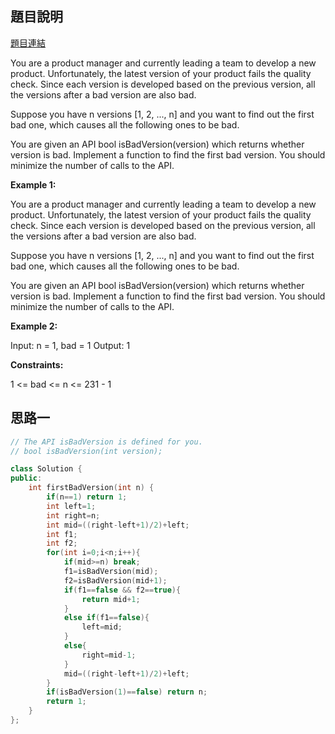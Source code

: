 ## 題目說明
[題目連結](https://leetcode.com/problems/first-bad-version/?envType=study-plan&id=algorithm-i)

You are a product manager and currently leading a team to develop a new product. Unfortunately, the latest version of your product fails the quality check. Since each version is developed based on the previous version, all the versions after a bad version are also bad.

Suppose you have n versions [1, 2, ..., n] and you want to find out the first bad one, which causes all the following ones to be bad.

You are given an API bool isBadVersion(version) which returns whether version is bad. Implement a function to find the first bad version. You should minimize the number of calls to the API.

**Example 1:**

You are a product manager and currently leading a team to develop a new product. Unfortunately, the latest version of your product fails the quality check. Since each version is developed based on the previous version, all the versions after a bad version are also bad.

Suppose you have n versions [1, 2, ..., n] and you want to find out the first bad one, which causes all the following ones to be bad.

You are given an API bool isBadVersion(version) which returns whether version is bad. Implement a function to find the first bad version. You should minimize the number of calls to the API.

**Example 2:**

Input: n = 1, bad = 1
Output: 1

**Constraints:**

1 <= bad <= n <= 231 - 1


## 思路一 
```CPP
// The API isBadVersion is defined for you.
// bool isBadVersion(int version);

class Solution {
public:
    int firstBadVersion(int n) {
        if(n==1) return 1;
        int left=1;
        int right=n;
        int mid=((right-left+1)/2)+left;
        int f1;
        int f2;
        for(int i=0;i<n;i++){
            if(mid>=n) break;
            f1=isBadVersion(mid);
            f2=isBadVersion(mid+1);
            if(f1==false && f2==true){
                return mid+1;
            }
            else if(f1==false){
                left=mid;
            }
            else{
                right=mid-1;
            }
            mid=((right-left+1)/2)+left;
        }
        if(isBadVersion(1)==false) return n;
        return 1;
    }
};
```
